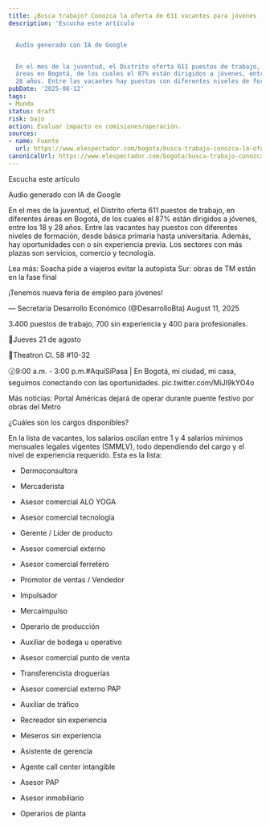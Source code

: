 ```yaml
---
title: ¿Busca trabajo? Conozca la oferta de 611 vacantes para jóvenes
description: 'Escucha este artículo


  Audio generado con IA de Google


  En el mes de la juventud, el Distrito oferta 611 puestos de trabajo, en diferentes
  áreas en Bogotá, de los cuales el 87% están dirigidos a jóvenes, entre los 18 y
  28 años. Entre las vacantes hay puestos con diferentes niveles de formación,…'
pubDate: '2025-08-12'
tags:
- Mundo
status: draft
risk: bajo
action: Evaluar impacto en comisiones/operación.
sources:
- name: Fuente
  url: https://www.elespectador.com/bogota/busca-trabajo-conozca-la-oferta-de-611-vacantes-para-jovenes-en-bogota/
canonicalUrl: https://www.elespectador.com/bogota/busca-trabajo-conozca-la-oferta-de-611-vacantes-para-jovenes-en-bogota/
---
```

Escucha este artículo

Audio generado con IA de Google

En el mes de la juventud, el Distrito oferta 611 puestos de trabajo, en diferentes áreas en Bogotá, de los cuales el 87% están dirigidos a jóvenes, entre los 18 y 28 años. Entre las vacantes hay puestos con diferentes niveles de formación, desde básica primaria hasta universitaria. Además, hay oportunidades con o sin experiencia previa. Los sectores con más plazas son servicios, comercio y tecnología.

Lea más: Soacha pide a viajeros evitar la autopista Sur: obras de TM están en la fase final

¡Tenemos nueva feria de empleo para jóvenes!

— Secretaría Desarrollo Económico (@DesarrolloBta) August 11, 2025

3.400 puestos de trabajo, 700 sin experiencia y 400 para profesionales.

📅Jueves 21 de agosto

📌Theatron Cl. 58 #10-32

🕜9:00 a.m. - 3:00 p.m.#AquíSíPasa | En Bogotá, mi ciudad, mi casa, seguimos conectando con las oportunidades. pic.twitter.com/MiJl9kYO4o

Más noticias: Portal Américas dejará de operar durante puente festivo por obras del Metro

¿Cuáles son los cargos disponibles?

En la lista de vacantes, los salarios oscilan entre 1 y 4 salarios mínimos mensuales legales vigentes (SMMLV), todo dependiendo del cargo y el nivel de experiencia requerido. Esta es la lista:

- Dermoconsultora

- Mercaderista

- Asesor comercial ALO YOGA

- Asesor comercial tecnología

- Gerente / Líder de producto

- Asesor comercial externo

- Asesor comercial ferretero

- Promotor de ventas / Vendedor

- Impulsador

- Mercaimpulso

- Operario de producción

- Auxiliar de bodega u operativo

- Asesor comercial punto de venta

- Transferencista droguerías

- Asesor comercial externo PAP

- Auxiliar de tráfico

- Recreador sin experiencia

- Meseros sin experiencia

- Asistente de gerencia

- Agente call center intangible

- Asesor PAP

- Asesor inmobiliario

- Operarios de planta